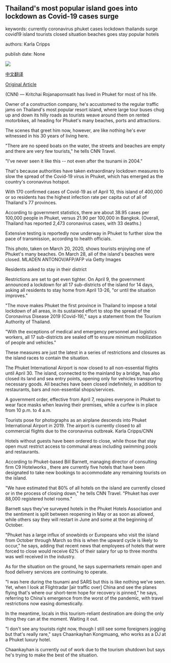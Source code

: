 ## Thailand's most popular island goes into lockdown as Covid-19 cases surge

keywords: currently coronavirus phuket cases lockdown thailands surge covid19 island tourists closed situation beaches goes stay popular hotels

authors: Karla Cripps

publish date: None

![](https://cdn.cnn.com/cnnnext/dam/assets/200410144737-phuket-beach-march-20-2020-super-tease.jpg)

[中文翻译](Thailand%27s%20most%20popular%20island%20goes%20into%20lockdown%20as%20Covid-19%20cases%20surge_zh.md)

[Original Article](https://edition.cnn.com/travel/article/phuket-thailand-lockdown/index.html)

(CNN) — Kritchai Rojanapornsatit has lived in Phuket for most of his life.

Owner of a construction company, he's accustomed to the regular traffic jams on Thailand's most popular resort island, where large tour buses chug up and down its hilly roads as tourists weave around them on rented motorbikes, all heading for Phuket's many beaches, ports and attractions.

The scenes that greet him now, however, are like nothing he's ever witnessed in his 30 years of living here.

"There are no speed boats on the water, the streets and beaches are empty and there are very few tourists," he tells CNN Travel.

"I've never seen it like this -- not even after the tsunami in 2004."

That's because authorities have taken extraordinary lockdown measures to slow the spread of the Covid-19 virus in Phuket, which has emerged as the country's coronavirus hotspot.

With 170 confirmed cases of Covid-19 as of April 10, this island of 400,000 or so residents has the highest infection rate per capita out of all of Thailand's 77 provinces.

According to government statistics, there are about 38.95 cases per 100,000 people in Phuket, versus 21.90 per 100,000 in Bangkok. (Overall, Thailand has reported 2,473 coronavirus cases, with 33 deaths.)

Extensive testing is reportedly now underway in Phuket to further slow the pace of transmission, according to health officials.

This photo, taken on March 20, 2020, shows tourists enjoying one of Phuket's many beaches. On March 28, all of the island's beaches were closed. MLADEN ANTONOV/AFP/AFP via Getty Images

Residents asked to stay in their district

Restrictions are set to get even tighter. On April 9, the government announced a lockdown for all 17 sub-districts of the island for 14 days, asking all residents to stay home from April 13-26, "or until the situation improves."

"The move makes Phuket the first province in Thailand to impose a total lockdown of all areas, in its sustained effort to stop the spread of the Coronavirus Disease 2019 (Covid-19)," says a statement from the Tourism Authority of Thailand.

"With the exceptions of medical and emergency personnel and logistics workers, all 17 sub-districts are sealed off to ensure minimum mobilization of people and vehicles."

These measures are just the latest in a series of restrictions and closures as the island races to contain the situation.

The Phuket International Airport is now closed to all non-essential flights until April 30. The island, connected to the mainland by a bridge, has also closed its land and sea entry points, opening only for vehicles transporting necessary goods. All beaches have been closed indefinitely, in addition to restaurants, bars and non-essential shops/services.

A government order, effective from April 7, requires everyone in Phuket to wear face masks when leaving their premises, while a curfew is in place from 10 p.m. to 4 a.m.

Tourists pose for photographs as an airplane descends into Phuket International Airport in 2019. The airport is currently closed to all commercial flights due to the coronavirus outbreak. Karla Cripps/CNN

Hotels without guests have been ordered to close, while those that stay open must restrict access to communal areas including swimming pools and restaurants.

According to Phuket-based Bill Barnett, managing director of consulting firm C9 Hotelworks , there are currently five hotels that have been designated to take new bookings to accommodate any remaining tourists on the island.

"We have estimated that 80% of all hotels on the island are currently closed or in the process of closing down," he tells CNN Travel. "Phuket has over 88,000 registered hotel rooms."

Barnett says they've surveyed hotels in the Phuket Hotels Association and the sentiment is split between reopening in May or as soon as allowed, while others say they will restart in June and some at the beginning of October.

"Phuket has a large influx of snowbirds or Europeans who visit the island from October through March so this is when the upward cycle is likely to occur," he says, adding that recent news that employees of hotels that were forced to close would receive 62% of their salary for up to three months was well received in the industry.

As for the situation on the ground, he says supermarkets remain open and food delivery services are continuing to operate.

"I was here during the tsunami and SARS but this is like nothing we've seen. Yet, when I look at Flightradar [air traffic over] China and see the planes flying that's where our short-term hope for recovery is pinned," he says, referring to China's emergence from the worst of the pandemic, with travel restrictions now easing domestically.

In the meantime, locals in this tourism-reliant destination are doing the only thing they can at the moment. Waiting it out.

"I don't see any tourists right now, though I still see some foreigners jogging but that's really rare," says Chaankayhan Kongmuang, who works as a DJ at a Phuket luxury hotel.

Chaankayhan is currently out of work due to the tourism shutdown but says he's trying to make the best of the situation.